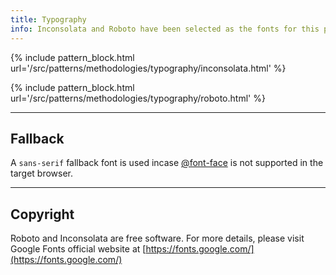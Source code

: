 ```yaml
---
title: Typography
info: Inconsolata and Roboto have been selected as the fonts for this project.
---
```


{% include pattern_block.html url='/src/patterns/methodologies/typography/inconsolata.html' %}


{% include pattern_block.html url='/src/patterns/methodologies/typography/roboto.html' %}

---

## Fallback

A `sans-serif` fallback font is used incase [@font-face](https://www.w3schools.com/cssref/css3_pr_font-face_rule.asp) is not supported in the target browser. 

---

## Copyright 

Roboto and Inconsolata are free software. For more details, please visit Google Fonts official website at [https://fonts.google.com/](https://fonts.google.com/)

